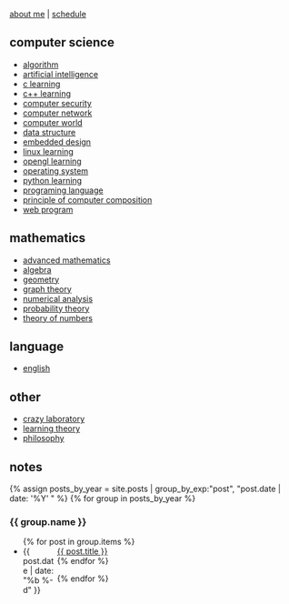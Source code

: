 [about me](/about) | [schedule](/schedule)

## computer science

- [algorithm](/algorithm-learning)
- [artificial intelligence](/ai)
- [c learning](/c-learning)
- [c++ learning](/cpp-learning)
- [computer security](/computer-security)
- [computer network](/computer-network)
- [computer world](/computer)
- [data structure](/data-structure)
- [embedded design](/embedded-design)
- [linux learning](/linux-learning)
- [opengl learning](/opengl-learning)
- [operating system](/operating-system)
- [python learning](/python-learning)
- [programing language](/programming-language)
- [principle of computer composition](/computer-system)
- [web program](/web-program)

## mathematics

- [advanced mathematics](/advanced-mathematics)
- [algebra](/algebra)
- [geometry](/geometry)
- [graph theory](/graph-theory)
- [numerical analysis](/numerical-analysis)
- [probability theory](/probability-theory)
- [theory of numbers](/theory-of-numbers)

## language

- [english](/english)

## other

- [crazy laboratory](/lab)
- [learning theory](/learning-theory)
- [philosophy](/philosophy)

## notes

{% assign posts_by_year = site.posts | group_by_exp:"post", "post.date | date: '%Y' " %}
{% for group in posts_by_year %}

<h3>{{ group.name }}</h3>
<ul>
    {% for post in group.items %}
    <li><div style="width:60px;float:left;">{{ post.date | date: "%b %-d" }}</div> <a href="{{ site.baseurl }}{{ post.url }}">{{ post.title }}</a></li>
    {% endfor %}
</ul>
{% endfor %}